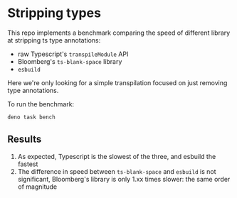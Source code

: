 # Stripping types

This repo implements a benchmark comparing the speed of different library at stripping ts type annotations:
- raw Typescript's `transpileModule` API
- Bloomberg's `ts-blank-space` library
- `esbuild`

Here we're only looking for a simple transpilation focused on just removing type annotations.

To run the benchmark:
```sh
deno task bench
```

## Results

1. As expected, Typescript is the slowest of the three, and esbuild the fastest
2. The difference in speed between `ts-blank-space` and `esbuild` is not significant, Bloomberg's library is only 1.xx times slower: the same order of magnitude